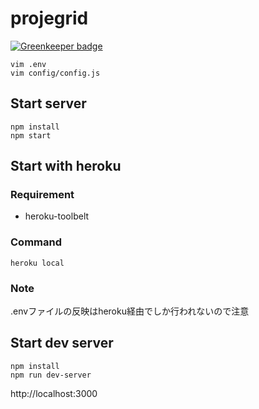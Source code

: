 # projegrid

[![Greenkeeper badge](https://badges.greenkeeper.io/mpppk/projegrid.svg)](https://greenkeeper.io/)

```
vim .env
vim config/config.js
```

## Start server
```
npm install
npm start
```

## Start with heroku
### Requirement
* heroku-toolbelt

### Command
```
heroku local
```

### Note
.envファイルの反映はheroku経由でしか行われないので注意

## Start dev server

```
npm install
npm run dev-server
```

http://localhost:3000
